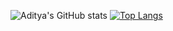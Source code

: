 
![Aditya's GitHub stats](https://github-readme-stats.vercel.app/api?username=AdityaSolanki189&show_icons=true&theme=dark)      [![Top Langs](https://github-readme-stats.vercel.app/api/top-langs/?username=AdityaSolanki189&hide=jupyter%20notebook&layout=compact&theme=dark&langs_count=10&card_width=445)](https://github.com/AdityaSolanki189/github-readme-stats)
